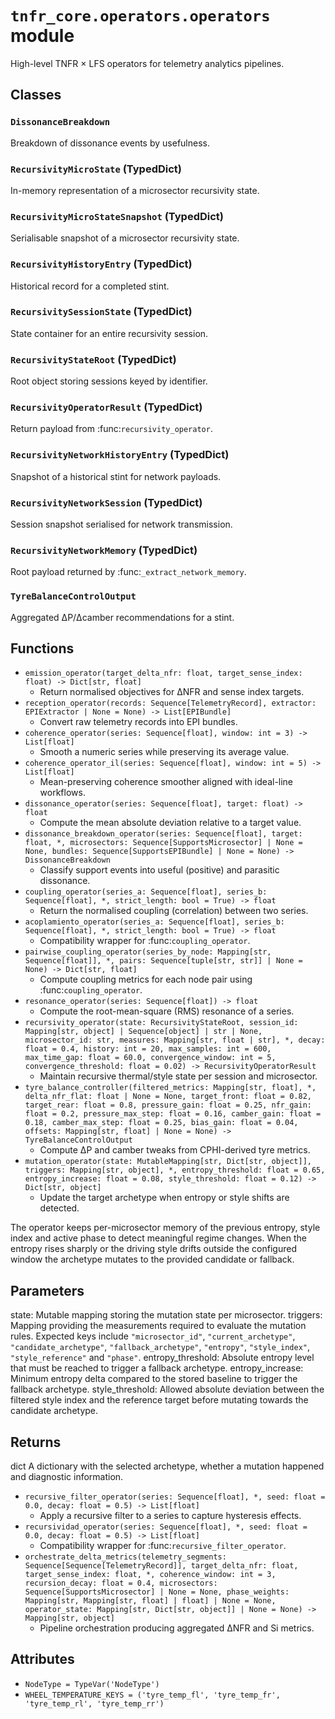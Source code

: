 # `tnfr_core.operators.operators` module
High-level TNFR × LFS operators for telemetry analytics pipelines.

## Classes
### `DissonanceBreakdown`
Breakdown of dissonance events by usefulness.

### `RecursivityMicroState` (TypedDict)
In-memory representation of a microsector recursivity state.

### `RecursivityMicroStateSnapshot` (TypedDict)
Serialisable snapshot of a microsector recursivity state.

### `RecursivityHistoryEntry` (TypedDict)
Historical record for a completed stint.

### `RecursivitySessionState` (TypedDict)
State container for an entire recursivity session.

### `RecursivityStateRoot` (TypedDict)
Root object storing sessions keyed by identifier.

### `RecursivityOperatorResult` (TypedDict)
Return payload from :func:`recursivity_operator`.

### `RecursivityNetworkHistoryEntry` (TypedDict)
Snapshot of a historical stint for network payloads.

### `RecursivityNetworkSession` (TypedDict)
Session snapshot serialised for network transmission.

### `RecursivityNetworkMemory` (TypedDict)
Root payload returned by :func:`_extract_network_memory`.

### `TyreBalanceControlOutput`
Aggregated ΔP/Δcamber recommendations for a stint.

## Functions
- `emission_operator(target_delta_nfr: float, target_sense_index: float) -> Dict[str, float]`
  - Return normalised objectives for ΔNFR and sense index targets.
- `reception_operator(records: Sequence[TelemetryRecord], extractor: EPIExtractor | None = None) -> List[EPIBundle]`
  - Convert raw telemetry records into EPI bundles.
- `coherence_operator(series: Sequence[float], window: int = 3) -> List[float]`
  - Smooth a numeric series while preserving its average value.
- `coherence_operator_il(series: Sequence[float], window: int = 5) -> List[float]`
  - Mean-preserving coherence smoother aligned with ideal-line workflows.
- `dissonance_operator(series: Sequence[float], target: float) -> float`
  - Compute the mean absolute deviation relative to a target value.
- `dissonance_breakdown_operator(series: Sequence[float], target: float, *, microsectors: Sequence[SupportsMicrosector] | None = None, bundles: Sequence[SupportsEPIBundle] | None = None) -> DissonanceBreakdown`
  - Classify support events into useful (positive) and parasitic dissonance.
- `coupling_operator(series_a: Sequence[float], series_b: Sequence[float], *, strict_length: bool = True) -> float`
  - Return the normalised coupling (correlation) between two series.
- `acoplamiento_operator(series_a: Sequence[float], series_b: Sequence[float], *, strict_length: bool = True) -> float`
  - Compatibility wrapper for :func:`coupling_operator`.
- `pairwise_coupling_operator(series_by_node: Mapping[str, Sequence[float]], *, pairs: Sequence[tuple[str, str]] | None = None) -> Dict[str, float]`
  - Compute coupling metrics for each node pair using :func:`coupling_operator`.
- `resonance_operator(series: Sequence[float]) -> float`
  - Compute the root-mean-square (RMS) resonance of a series.
- `recursivity_operator(state: RecursivityStateRoot, session_id: Mapping[str, object] | Sequence[object] | str | None, microsector_id: str, measures: Mapping[str, float | str], *, decay: float = 0.4, history: int = 20, max_samples: int = 600, max_time_gap: float = 60.0, convergence_window: int = 5, convergence_threshold: float = 0.02) -> RecursivityOperatorResult`
  - Maintain recursive thermal/style state per session and microsector.
- `tyre_balance_controller(filtered_metrics: Mapping[str, float], *, delta_nfr_flat: float | None = None, target_front: float = 0.82, target_rear: float = 0.8, pressure_gain: float = 0.25, nfr_gain: float = 0.2, pressure_max_step: float = 0.16, camber_gain: float = 0.18, camber_max_step: float = 0.25, bias_gain: float = 0.04, offsets: Mapping[str, float] | None = None) -> TyreBalanceControlOutput`
  - Compute ΔP and camber tweaks from CPHI-derived tyre metrics.
- `mutation_operator(state: MutableMapping[str, Dict[str, object]], triggers: Mapping[str, object], *, entropy_threshold: float = 0.65, entropy_increase: float = 0.08, style_threshold: float = 0.12) -> Dict[str, object]`
  - Update the target archetype when entropy or style shifts are detected.

The operator keeps per-microsector memory of the previous entropy, style
index and active phase to detect meaningful regime changes.  When the
entropy rises sharply or the driving style drifts outside the configured
window the archetype mutates to the provided candidate or fallback.

Parameters
----------
state:
    Mutable mapping storing the mutation state per microsector.
triggers:
    Mapping providing the measurements required to evaluate the mutation
    rules.  Expected keys include ``"microsector_id"``,
    ``"current_archetype"``, ``"candidate_archetype"``,
    ``"fallback_archetype"``, ``"entropy"``, ``"style_index"``,
    ``"style_reference"`` and ``"phase"``.
entropy_threshold:
    Absolute entropy level that must be reached to trigger a fallback
    archetype.
entropy_increase:
    Minimum entropy delta compared to the stored baseline to trigger the
    fallback archetype.
style_threshold:
    Allowed absolute deviation between the filtered style index and the
    reference target before mutating towards the candidate archetype.

Returns
-------
dict
    A dictionary with the selected archetype, whether a mutation happened
    and diagnostic information.
- `recursive_filter_operator(series: Sequence[float], *, seed: float = 0.0, decay: float = 0.5) -> List[float]`
  - Apply a recursive filter to a series to capture hysteresis effects.
- `recursividad_operator(series: Sequence[float], *, seed: float = 0.0, decay: float = 0.5) -> List[float]`
  - Compatibility wrapper for :func:`recursive_filter_operator`.
- `orchestrate_delta_metrics(telemetry_segments: Sequence[Sequence[TelemetryRecord]], target_delta_nfr: float, target_sense_index: float, *, coherence_window: int = 3, recursion_decay: float = 0.4, microsectors: Sequence[SupportsMicrosector] | None = None, phase_weights: Mapping[str, Mapping[str, float] | float] | None = None, operator_state: Mapping[str, Dict[str, object]] | None = None) -> Mapping[str, object]`
  - Pipeline orchestration producing aggregated ΔNFR and Si metrics.

## Attributes
- `NodeType = TypeVar('NodeType')`
- `WHEEL_TEMPERATURE_KEYS = ('tyre_temp_fl', 'tyre_temp_fr', 'tyre_temp_rl', 'tyre_temp_rr')`

